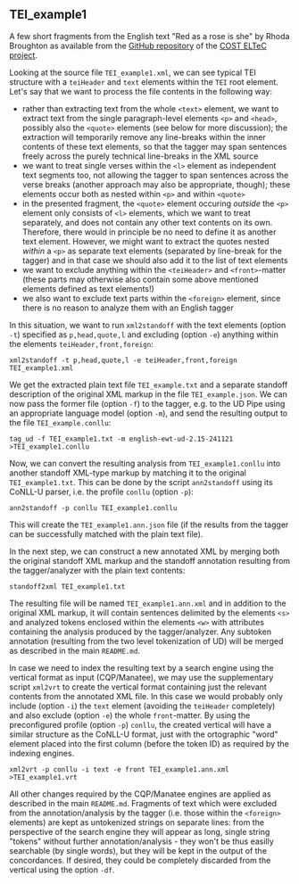 ## TEI_example1

A few short fragments from the English text "Red as a rose is she" by Rhoda Broughton as available from the [GitHub repository](https://github.com/COST-ELTeC/ELTeC-eng/blob/master/level1/ENG18871_Broughton.xml) of the [COST ELTeC project](https://www.distant-reading.net/eltec/).

Looking at the source file `TEI_example1.xml`, we can see typical TEI structure with a `teiHeader` and `text` elements within the `TEI` root element. Let's say that we want to process the file contents in the following way:

- rather than extracting text from the whole `<text>` element, we want to extract text from the single paragraph-level elements `<p>` and `<head>`, possibly also the `<quote>` elements (see below for more discussion); the extraction will temporarily remove any line-breaks within the inner contents of these text elements, so that the tagger may span sentences freely across the purely technical line-breaks in the XML source
- we want to treat single verses within the `<l>` element as independent text segments too, not allowing the tagger to span sentences across the verse breaks (another approach may also be appropriate, though); these elements occur both as nested within `<p>` and within `<quote>`
- in the presented fragment, the `<quote>` element occuring *outside* the `<p>` element only consists of `<l>` elements, which we want to treat separately, and does not contain any other text contents on its own. Therefore, there would in principle be no need to define it as another text element. However, we might want to extract the quotes nested *within* a `<p>` as separate text elements (separated by line-break for the tagger) and in that case we should also add it to the list of text elements
- we want to exclude anything within the `<teiHeader>` and `<front>`-matter (these parts may otherwise also contain some above mentioned elements defined as text elements!)
- we also want to exclude text parts within the `<foreign>` element, since there is no reason to analyze them with an English tagger

In this situation, we want to run `xml2standoff` with the text elements (option `-t`) specified as `p,head,quote,l` and excluding (option `-e`) anything within the elements `teiHeader,front,foreign`: 

```
xml2standoff -t p,head,quote,l -e teiHeader,front,foreign TEI_example1.xml
```

We get the extracted plain text file `TEI_example.txt` and a separate standoff description of the original XML markup in the file `TEI_example.json`. We can now pass the former file (option `-f`) to the tagger, e.g. to the UD Pipe using an appropriate language model (option `-m`), and send the resulting output to the file `TEI_example.conllu`:

```
tag_ud -f TEI_example1.txt -m english-ewt-ud-2.15-241121 >TEI_example1.conllu
```

Now, we can convert the resulting analysis from `TEI_example1.conllu` into another standoff XML-type markup by matching it to the original `TEI_example1.txt`. This can be done by the script `ann2standoff` using its CoNLL-U parser, i.e. the profile `conllu` (option `-p`):

```
ann2standoff -p conllu TEI_example1.conllu
```

This will create the `TEI_example1.ann.json` file (if the results from the tagger can be successfully matched with the plain text file).

In the next step, we can construct a new annotated XML by merging both the original standoff XML markup and the standoff annotation resulting from the tagger/analyzer with the plain text contents:

```
standoff2xml TEI_example1.txt
```

The resulting file will be named `TEI_example1.ann.xml` and in addition to the original XML markup, it will contain sentences delimited by the elements `<s>` and analyzed tokens enclosed within the elements `<w>` with attributes containing the analysis produced by the tagger/analyzer. Any subtoken annotation (resulting from the two level tokenization of UD) will be merged as described in the main `README.md`.

In case we need to index the resulting text by a search engine using the vertical format as input (CQP/Manatee), we may use the supplementary script `xml2vrt` to create the vertical format containing just the relevant contents from the annotated XML file. In this case we would probably only include (option `-i`) the `text` element (avoiding the `teiHeader` completely) and also exclude (option `-e`) the whole `front`-matter. By using the preconfigured profile (option `-p`) `conllu`, the created vertical will have a similar structure as the CoNLL-U format, just with the ortographic "word" element placed into the first column (before the token ID) as required by the indexing engines.

```
xml2vrt -p conllu -i text -e front TEI_example1.ann.xml >TEI_example1.vrt
```

 All other changes required by the CQP/Manatee engines are applied as described in the main `README.md`. Fragments of text which were excluded from the annotation/analysis by the tagger (i.e. those within the `<foreign>` elements) are kept as untokenized strings on separate lines: from the perspective of the search engine they will appear as long, single string "tokens" without further annotation/analysis - they won't be thus easilly searchable (by single words), but they will be kept in the output of the concordances. If desired, they could be completely discarded from the vertical using the option `-df`.
